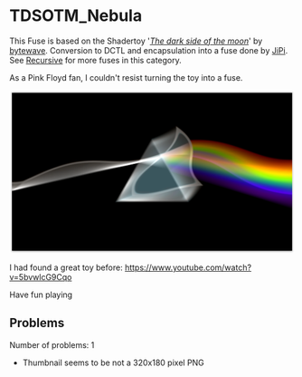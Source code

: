 # TDSOTM_Nebula

This Fuse is based on the Shadertoy '_[The dark side of the moon](https://www.shadertoy.com/view/4dBSDV)_' by [bytewave](https://www.shadertoy.com/user/bytewave). Conversion to DCTL and encapsulation into a fuse done by [JiPi](../../Site/Profiles/JiPi.md). See [Recursive](README.md) for more fuses in this category.

<!-- +++ DO NOT REMOVE THIS COMMENT +++ DO NOT ADD OR EDIT ANY TEXT BEFORE THIS LINE +++ IT WOULD BE A REALLY BAD IDEA +++ -->

As a Pink Floyd fan, I couldn't resist turning the toy into a fuse.

[![TDSOTM_Nebula](TDSOTM_Nebula.png)](TDSOTM_Nebula.fuse)


I had found a great toy before: https://www.youtube.com/watch?v=5bvwlcG9Cqo

Have fun playing

<!-- +++ DO NOT REMOVE THIS COMMENT +++ DO NOT EDIT ANY TEXT THAT COMES AFTER THIS LINE +++ TRUST ME: JUST DON'T DO IT +++ -->

## Problems

Number of problems: 1

- Thumbnail seems to be not a 320x180 pixel PNG



